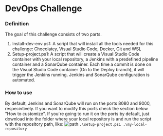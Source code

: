 # DevOps Challenge

### Definition
The goal of this challenge consists of two parts.
1. Install-dev-env.ps1: A script that will install all the tools needed for this challenge: Chocolatey, Visual Studio Code, Docker, Git and WSL
2. Setup-project.ps1: A script that will create a Visual Studio Code container with your local repository, a Jenkins with a predefined pipeline container and a SonarQube container. Each time a commit is done on the Visual Studio Code container (On to the Deploy branch), it will trigger the Jenkins running. Jenkins and SonarQube configuration is automated.

### How to use

By default, Jenkins and SonarQube will run on the ports 8080 and 9000, respecivtively. If you want to modify this ports check the section below "How to customize".
If you´re going to run it on the ports by default, just download into the folder where your local repository is and run the script with the repository path, like:
![path](https://user-images.githubusercontent.com/56632305/107864615-3760bd00-6e5e-11eb-9b93-431493a90661.PNG)
```.\setup-project.ps1 .\my-local-repository```


